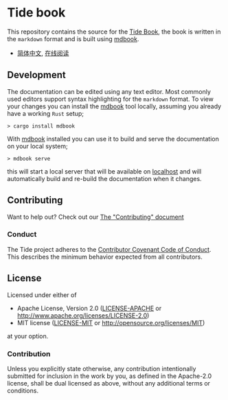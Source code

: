 # Tide book
This repository contains the source for the [Tide Book], the book is written in the `markdown` format and is built using [mdbook].

- [简体中文](https://github.com/zzy/tide-zh-cn), [在线阅读](https://tide.budshome.com)

## Development
The documentation can be edited using any text editor. Most commonly used editors support syntax highlighting for the `markdown` format. To view your changes you can install the [mdbook] tool locally, assuming you already have a working `Rust` setup;
```console
> cargo install mdbook
```

With [mdbook] installed you can use it to build and serve the documentation on your local system;
```console
> mdbook serve
```
this will start a local server that will be available on [localhost](http://localhost:3000) and will automatically build and re-build the documentation when it changes.

## Contributing
Want to help out? Check out our [The "Contributing" document][contributing]

### Conduct

The Tide project adheres to the [Contributor Covenant Code of
Conduct](https://github.com/http-rs/tide/blob/main/.github/CODE_OF_CONDUCT.md).
This describes the minimum behavior expected from all contributors.

## License

Licensed under either of

- Apache License, Version 2.0 ([LICENSE-APACHE](LICENSE-APACHE) or http://www.apache.org/licenses/LICENSE-2.0)
- MIT license ([LICENSE-MIT](LICENSE-MIT) or http://opensource.org/licenses/MIT)

at your option.

### Contribution

Unless you explicitly state otherwise, any contribution intentionally submitted
for inclusion in the work by you, as defined in the Apache-2.0 license, shall be
dual licensed as above, without any additional terms or conditions.

[Tide Book]: https://http-rs.github.io/tide-book/
[mdbook]: https://rust-lang.github.io/mdBook/
[contributing]: https://github.com/http-rs/tide/blob/main/.github/CONTRIBUTING.md

